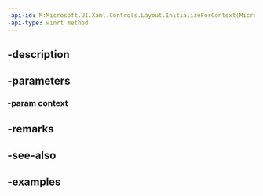 ```yaml
---
-api-id: M:Microsoft.UI.Xaml.Controls.Layout.InitializeForContext(Microsoft.UI.Xaml.Controls.LayoutContext)
-api-type: winrt method
---
```


## -description

## -parameters

### -param context

## -remarks

## -see-also

## -examples

